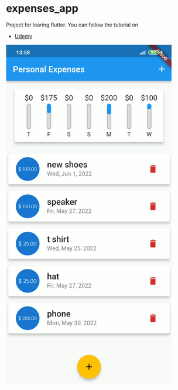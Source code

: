 # expenses_app

Project for learing flutter.
You can follow the tutorial on
- [Udemy](https://www.udemy.com/course/learn-flutter-dart-to-build-ios-android-apps/)


![Screenshot](./expenses_app/app.png)

